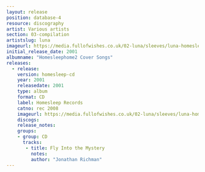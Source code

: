 ```yaml
---
layout: release
position: database-4
resource: discography
artist: Various artists
section: 03-compilation
artistslug: luna
imageurl: https://media.fullofwishes.co.uk/02-luna/sleeves/luna-homesleephome2.jpg
initial_release_date: 2001
albumname: "Homesleephome2 Cover Songs"
releases:
  - release:
    version: homesleep-cd
    year: 2001
    releasedate: 2001
    type: album
    format: CD
    label: Homesleep Records
    catno: rec 2008
    imageurl: https://media.fullofwishes.co.uk/02-luna/sleeves/luna-homesleephome2.jpg
    discogs:
    release_notes:
    groups:
    - group: CD
      tracks:
       - title: Fly Into the Mystery
         notes:
         author: "Jonathan Richman"
---
```

